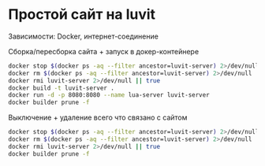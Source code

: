 # Простой сайт на luvit

Зависимости: Docker, интернет-соединение

Сборка/пересборка сайта + запуск в докер-контейнере

```bash
docker stop $(docker ps -aq --filter ancestor=luvit-server) 2>/dev/null
docker rm $(docker ps -aq --filter ancestor=luvit-server) 2>/dev/null
docker rmi luvit-server 2>/dev/null || true
docker build -t luvit-server .
docker run -d -p 8080:8080 --name lua-server luvit-server
docker builder prune -f
```

Выключение + удаление всего что связано с сайтом

```bash
docker stop $(docker ps -aq --filter ancestor=luvit-server) 2>/dev/null
docker rm $(docker ps -aq --filter ancestor=luvit-server) 2>/dev/null
docker rmi luvit-server 2>/dev/null || true
docker builder prune -f
```